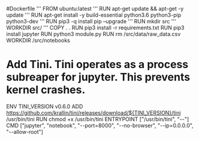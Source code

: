 #Dockerfile
'''
FROM ubuntu:latest
'''
RUN apt-get update && apt-get -y update
'''
RUN apt-get install -y build-essential python3.6 python3-pip python3-dev
'''
RUN pip3 -q install pip –upgrade
'''
RUN mkdir src
'''
WORKDIR src/
'''
COPY . .
RUN pip3 install -r requirements.txt
RUN pip3 install jupyter
RUN python3 module.py
RUN rm /src/data/raw_data.csv
WORKDIR /src/notebooks
# Add Tini. Tini operates as a process subreaper for jupyter. This prevents kernel crashes.
ENV TINI_VERSION v0.6.0
ADD https://github.com/krallin/tini/releases/download/${TINI_VERSION}/tini /usr/bin/tini
RUN chmod +x /usr/bin/tini
ENTRYPOINT ["/usr/bin/tini", "--"]
CMD ["jupyter", "notebook", "--port=8000", "--no-browser", "--ip=0.0.0.0", "--allow-root"]
